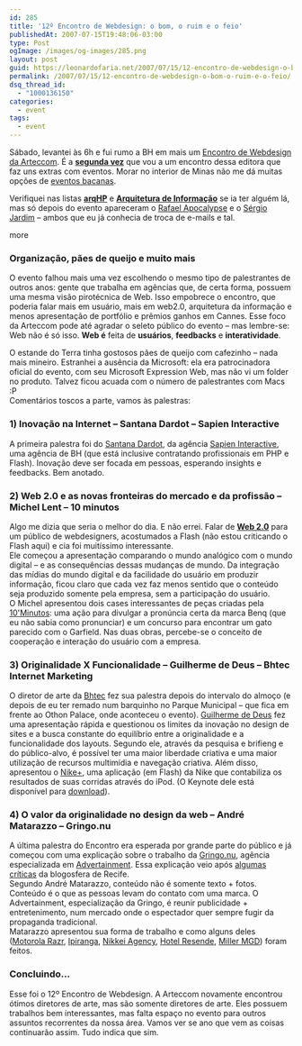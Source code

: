 ```yaml
---
id: 285
title: '12º Encontro de Webdesign: o bom, o ruim e o feio'
publishedAt: 2007-07-15T19:48:06-03:00
type: Post
ogImage: /images/og-images/285.png
layout: post
guid: https://leonardofaria.net/2007/07/15/12-encontro-de-webdesign-o-bom-o-ruim-e-o-feio/
permalink: /2007/07/15/12-encontro-de-webdesign-o-bom-o-ruim-e-o-feio/
dsq_thread_id:
  - "1000136150"
categories:
  - event
tags:
  - event
---
```

Sábado, levantei às 6h e fui rumo a BH em mais um [Encontro de Webdesign da Arteccom](http://arteccom.com.br/encontro/). É a [**segunda vez**](https://leonardofaria.net/2005/07/10/10-encontro-de-webdesign-o-bom-o-ruim-e-o-feio/) que vou a um encontro dessa editora que faz uns extras com eventos. Morar no interior de Minas não me dá muitas opções de [eventos bacanas](http://code.google.com/events/developerday/). 

Verifiquei nas listas [**arqHP**](http://groups.google.com/group/arqhp) e [**Arquitetura de Informação**](http://www.guilhermo.com/ai_biblioteca/referencialink.asp?referencia=96) se ia ter alguém lá, mas só depois do evento apareceram o [Rafael Apocalypse](http://www.ideiadigital.ppg.br/) e o [Sérgio Jardim](http://www.plasmadesign.com.br/) – ambos que eu já conhecia de troca de e-mails e tal.

<span className="hidden">more</span>

### Organização, pães de queijo e muito mais

O evento falhou mais uma vez escolhendo o mesmo tipo de palestrantes de outros anos: gente que trabalha em agências que, de certa forma, possuem uma mesma visão pirotécnica de Web. Isso empobrece o encontro, que poderia falar mais em usuário, mais em web2.0, arquitetura da informação e menos apresentação de portfólio e prêmios ganhos em Cannes. Esse foco da Arteccom pode até agradar o seleto público do evento – mas lembre-se: Web não é só isso. **Web é** feita de **usuários**, **feedbacks** e **interatividade**.

O estande do Terra tinha gostosos pães de queijo com cafezinho – nada mais mineiro. Estranhei a ausência da Microsoft: ela era patrocinadora oficial do evento, com seu Microsoft Expression Web, mas não vi um folder no produto. Talvez ficou acuada com o número de palestrantes com Macs :P  
Comentários toscos a parte, vamos às palestras:

### 1) Inovação na Internet – Santana Dardot – Sapien Interactive

A primeira palestra foi do [Santana Dardot](http://orga.ws/), da agência [Sapien Interactive](http://www.tastesapien.com/), uma agência de BH (que está inclusive contratando profissionais em PHP e Flash). Inovação deve ser focada em pessoas, esperando insights e feedbacks. Bem anotado.

### 2) Web 2.0 e as novas fronteiras do mercado e da profissão – Michel Lent – 10 minutos

Algo me dizia que seria o melhor do dia. E não errei. Falar de [**Web 2.0**](https://leonardofaria.net/2006/07/06/web2oh/) para um público de webdesigners, acostumados a Flash (não estou criticando o Flash aqui) e cia foi muitíssimo interessante.  
Ele começou a apresentação comparando o mundo analógico com o mundo digital – e as consequências dessas mudanças de mundo. Da integração das mídias do mundo digital e da facilidade do usuário em produzir informação, ficou claro que cada vez faz menos sentido que o conteúdo seja produzido somente pela empresa, sem a participação do usuário.  
O Michel apresentou dois cases interessantes de peças criadas pela [10'Minutos](http://10minutos.com.br/): uma ação para divulgar a pronúncia certa da marca Benq (que eu não sabia como pronunciar) e um concurso para encontrar um gato parecido com o Garfield. Nas duas obras, percebe-se o conceito de cooperação e interação do usuário com a empresa.

### 3) Originalidade X Funcionalidade – Guilherme de Deus – Bhtec Internet Marketing

O diretor de arte da [Bhtec](http://www.bhtec.com.br) fez sua palestra depois do intervalo do almoço (e depois de eu ter remado num barquinho no Parque Municipal – que fica em frente ao Othon Palace, onde aconteceu o evento). [Guilherme de Deus](http://www.guideus.com.br) fez uma apresentação rápida e questionou os limites da inovação no design de sites e a busca constante do equilíbrio entre a originalidade e a funcionalidade dos layouts. Segundo ele, através da pesquisa e brifieng e do público-alvo, é possível ter uma maior liberdade criativa e uma maior utilização de recursos multimídia e navegação criativa. Além disso, apresentou o [Nike+](http://nikeplus.nike.com/nikeplus/), uma aplicação (em Flash) da Nike que contabiliza os resultados de suas corridas através do iPod. (O Keynote dele está disponível para [download](http://www.guideus.com.br/EWD/)).

### 4) O valor da originalidade no design da web – André Matarazzo – Gringo.nu

A última palestra do Encontro era esperada por grande parte do público e já começou com uma explicação sobre o trabalho da [Gringo.nu](http://www.gringo.nu), agência especializada em [Advertainment](http://en.wikipedia.org/wiki/Advertainment). Essa explicação veio após [algumas](http://rodrigomuniz.com/blog/12-encontro-de-web-design-em-recife/) [críticas](http://fatorw.com/2007/06/18/impressoes-sobre-o-12º-encontro-de-web-design-no-recife/) da blogosfera de Recife.  
Segundo André Matarazzo, conteúdo não é somente texto + fotos. Conteúdo é o que as pessoas levam do contato com uma marca. O Advertainment, especialização da Gringo, é reunir publicidade + entretenimento, num mercado onde o espectador quer sempre fugir da propaganda tradicional.  
Matarazzo apresentou sua forma de trabalho e como alguns deles ([Motorola Razr](http://www.gringo.nu/projects/motorola-rzr2/), [Ipiranga](http://www.gringo.nu/projects/ipiranga-xgames/flash.html), [Nikkei Agency](http://www.gringo.nu/projects/nikkei/), [Hotel Resende](http://www.gringo.nu/projects/resende/), [Miller MGD](http://www.gringo.nu/projects/miller/)) foram feitos.

### Concluindo&#8230;

Esse foi o 12º Encontro de Webdesign. A Arteccom novamente encontrou ótimos diretores de arte, mas são somente diretores de arte. Eles possuem trabalhos bem interessantes, mas falta espaço no evento para outros assuntos recorrentes da nossa área. Vamos ver se ano que vem as coisas continuarão assim. Tudo indica que sim.
